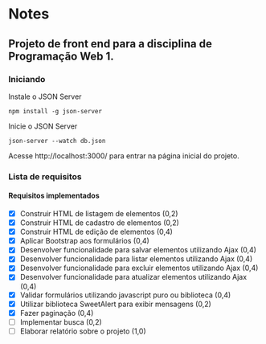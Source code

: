 # Notes
## Projeto de front end para a disciplina de Programação Web 1.

### Iniciando

Instale o JSON Server
```
npm install -g json-server
```

Inicie o JSON Server
```
json-server --watch db.json
```

Acesse http://localhost:3000/ para entrar na página inicial do projeto.

### Lista de requisitos
#### Requisitos implementados
- [x] Construir HTML de listagem de elementos (0,2)
- [x] Construir HTML de cadastro de elementos (0,2)
- [x] Construir HTML de edição de elementos (0,4)
- [x] Aplicar Bootstrap aos formulários (0,4)
- [x] Desenvolver funcionalidade para salvar elementos utilizando Ajax (0,4)
- [x] Desenvolver funcionalidade para listar elementos utilizando Ajax (0,4)
- [x] Desenvolver funcionalidade para excluir elementos utilizando Ajax (0,4)
- [x] Desenvolver funcionalidade para atualizar elementos utilizando Ajax (0,4)
- [x] Validar formulários utilizando javascript puro ou biblioteca (0,4)
- [x] Utilizar biblioteca SweetAlert para exibir mensagens (0,2)
- [x] Fazer paginação (0,4)
- [ ] Implementar busca (0,2)
- [ ] Elaborar relatório sobre o projeto (1,0)
